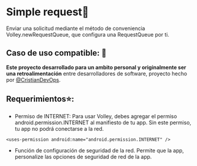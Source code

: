 # Simple request🧠
Enviar una solicitud mediante el método de conveniencia Volley.newRequestQueue, que configura una RequestQueue por ti.

## Caso de uso compatible: 🤖

**Este proyecto desarrollado para un ambito personal y originalmente ser una retroalimentación** entre desarrolladores de software, proyecto hecho por [@CristianDevOps](https://www.facebook.com/cristian.va.5688/).

## Requerimientos⭐: 

 - Permiso de INTERNET: Para usar Volley, debes agregar el permiso
   android.permission.INTERNET al manifiesto de tu app. Sin este
   permiso, tu app no podrá conectarse a la red.
 ```
 <uses-permission android:name="android.permission.INTERNET" />
 ```
 
 - Función de configuración de seguridad de la red. Permite que la app,
   personalize las opciones de seguridad de red de la app.
